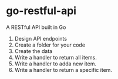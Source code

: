 # go-restful-api
A RESTful API built in Go

1. Design API endpoints
2. Create a folder for your code
3. Create the data 
4. Write a handler to return all items.
5. Write a handler to adda new item.
6. Write a handler to return a specific item.
